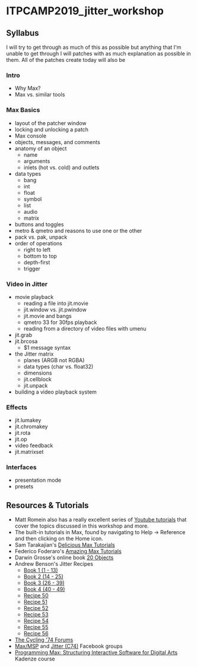 # ITPCAMP2019_jitter_workshop

## Syllabus

I will try to get through as much of this as possible but anything that I'm unable to get through I will patches with as much explanation as possible in them.
All of the patches create today will also be 

### Intro

- Why Max?
- Max vs. similar tools

### Max Basics

- layout of the patcher window
- locking and unlocking a patch
- Max console
- objects, messages, and comments
- anatomy of an object
  - name
  - arguments
  - inlets (hot vs. cold) and outlets
- data types
  - bang
  - int
  - float
  - symbol
  - list
  - audio
  - matrix
- buttons and toggles
- metro & qmetro and reasons to use one or the other
- pack vs. pak, unpack
- order of operations
  - right to left
  - bottom to top
  - depth-first
  - trigger

### Video in Jitter

- movie playback
  - reading a file into jit.movie
  - jit.window vs. jit.pwindow
  - jit.movie and bangs
  - qmetro 33 for 30fps playback
  - reading from a directory of video files with umenu
- jit.grab
- jit.brcosa
  - $1 message syntax
- the Jitter matrix
  - planes (ARGB not RGBA)
  - data types (char vs. float32)
  - dimensions
  - jit.cellblock
  - jit.unpack
- building a video playback system

### Effects
- jit.lumakey
- jit.chromakey
- jit.rota
- jit.op
- video feedback
- jit.matrixset

### Interfaces
- presentation mode
- presets

## Resources & Tutorials

- Matt Romein also has a really excellent series of [Youtube tutorials](https://www.youtube.com/channel/UCPWF2lJ4E_qVG7HrWRiGnhA/playlists) that cover the topics discussed in this workshop and more.
- The built-in tutorials in Max, found by navigating to Help -> Reference and then clicking on the Home icon.
- Sam Tarakajian's [Delicious Max Tutorials](https://www.youtube.com/playlist?list=PLD45EDA6F67827497)
- Federico Foderaro's [Amazing Max Tutorials](https://www.youtube.com/watch?v=5mLAxACSPLU&list=PLRc5WfOZXC4ktigvYCDhek0475hizrnM5)
- Darwin Grosse's online book [20 Objects](http://www.darwingrosse.com/20Objects/)
- Andrew Benson's Jitter Recipes
  - [Book 1 (1 - 13)](https://cycling74.com/tutorials/jitter-recipes-book-1/)
  - [Book 2 (14 - 25)](https://cycling74.com/tutorials/jitter-recipes-book-2/)
  - [Book 3 (26 - 39)](https://cycling74.com/tutorials/jitter-recipes-book-3/)
  - [Book 4 (40 - 49)](https://cycling74.com/tutorials/jitter-recipes-book-four)
  - [Recipe 50](https://cycling74.com/tutorials/recipe-50-branching)
  - [Recipe 51](https://cycling74.com/tutorials/recipe-51-scrunch)
  - [Recipe 52](https://cycling74.com/tutorials/recipe-52-dirtysignal)
  - [Recipe 53](https://cycling74.com/tutorials/recipe-53-flyover)
  - [Recipe 54](https://cycling74.com/tutorials/recipe-54-zoom)
  - [Recipe 55](https://cycling74.com/tutorials/recipe-55-mirrorhouse)
  - [Recipe 56](https://cycling74.com/tutorials/recipe-56-relief)
- [The Cycling '74 Forums](https://cycling74.com/forums/page/1)
- [Max/MSP](https://www.facebook.com/groups/961274147281218/) and [Jitter (C74)](https://www.facebook.com/groups/maxmspjitter/) Facebook groups
- [Programming Max: Structuring Interactive Software for Digital Arts](https://www.kadenze.com/courses/programming-max-structuring-interactive-software-for-digital-arts-i/info) Kadenze course
